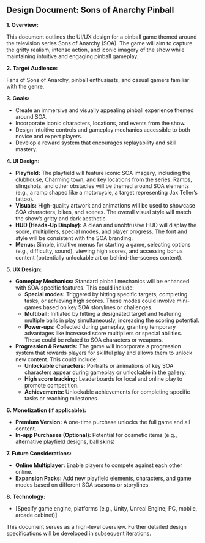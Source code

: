 ## Design Document: Sons of Anarchy Pinball

**1. Overview:**

This document outlines the UI/UX design for a pinball game themed around the television series Sons of Anarchy (SOA).  The game will aim to capture the gritty realism, intense action, and iconic imagery of the show while maintaining intuitive and engaging pinball gameplay.

**2. Target Audience:**

Fans of Sons of Anarchy, pinball enthusiasts, and casual gamers familiar with the genre.

**3. Goals:**

* Create an immersive and visually appealing pinball experience themed around SOA.
* Incorporate iconic characters, locations, and events from the show.
* Design intuitive controls and gameplay mechanics accessible to both novice and expert players.
* Develop a reward system that encourages replayability and skill mastery.

**4. UI Design:**

* **Playfield:** The playfield will feature iconic SOA imagery, including the clubhouse, Charming town, and key locations from the series.  Ramps, slingshots, and other obstacles will be themed around SOA elements (e.g., a ramp shaped like a motorcycle, a target representing Jax Teller’s tattoo).
* **Visuals:** High-quality artwork and animations will be used to showcase SOA characters, bikes, and scenes. The overall visual style will match the show’s gritty and dark aesthetic.
* **HUD (Heads-Up Display):** A clean and unobtrusive HUD will display the score, multipliers, special modes, and player progress.  The font and style will be consistent with the SOA branding.
* **Menus:**  Simple, intuitive menus for starting a game, selecting options (e.g., difficulty, sound), viewing high scores, and accessing bonus content (potentially unlockable art or behind-the-scenes content).


**5. UX Design:**

* **Gameplay Mechanics:** Standard pinball mechanics will be enhanced with SOA-specific features.  This could include:
    * **Special modes:** Triggered by hitting specific targets, completing tasks, or achieving high scores. These modes could involve mini-games based on key SOA storylines or challenges.
    * **Multiball:**  Initiated by hitting a designated target and featuring multiple balls in play simultaneously, increasing the scoring potential.
    * **Power-ups:**  Collected during gameplay, granting temporary advantages like increased score multipliers or special abilities.  These could be related to SOA characters or weapons.
* **Progression & Rewards:** The game will incorporate a progression system that rewards players for skillful play and allows them to unlock new content.  This could include:
    * **Unlockable characters:**  Portraits or animations of key SOA characters appear during gameplay or unlockable in the gallery.
    * **High score tracking:**  Leaderboards for local and online play to promote competition.
    * **Achievements:**  Unlockable achievements for completing specific tasks or reaching milestones.

**6.  Monetization (if applicable):**

* **Premium Version:**  A one-time purchase unlocks the full game and all content.
* **In-app Purchases (Optional):**  Potential for cosmetic items (e.g., alternative playfield designs, ball skins)


**7.  Future Considerations:**

* **Online Multiplayer:**  Enable players to compete against each other online.
* **Expansion Packs:**  Add new playfield elements, characters, and game modes based on different SOA seasons or storylines.


**8.  Technology:**

*  [Specify game engine, platforms (e.g., Unity, Unreal Engine; PC, mobile, arcade cabinet)]


This document serves as a high-level overview.  Further detailed design specifications will be developed in subsequent iterations.
